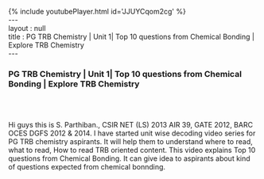 {% include youtubePlayer.html id='JJUYCqom2cg' %}<br>---<br>layout : null<br>title : PG TRB Chemistry | Unit 1| Top 10 questions from Chemical Bonding | Explore TRB Chemistry<br>---<br><h3>PG TRB Chemistry | Unit 1| Top 10 questions from Chemical Bonding | Explore TRB Chemistry</h3><br><br><p>Hi guys this is S. Parthiban., CSIR NET (LS) 2013 AIR 39, GATE 2012, BARC OCES DGFS 2012 & 2014. I have started unit wise decoding video series for PG TRB chemistry aspirants. It will help them to understand where to read, what to read, How to read TRB oriented content. This video explains Top 10 questions from Chemical Bonding. It can give idea to aspirants about kind of questions expected from chemical bonnding.</p><br>